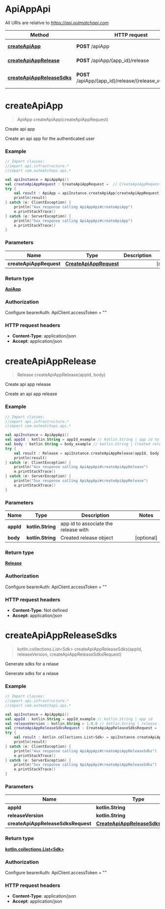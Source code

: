 # ApiAppApi

All URIs are relative to *https://api.outmatchapi.com*

Method | HTTP request | Description
------------- | ------------- | -------------
[**createApiApp**](ApiAppApi.md#createApiApp) | **POST** /apiApp | Create api app
[**createApiAppRelease**](ApiAppApi.md#createApiAppRelease) | **POST** /apiApp/{app_id}/release | Create api app release
[**createApiAppReleaseSdks**](ApiAppApi.md#createApiAppReleaseSdks) | **POST** /apiApp/{app_id}/release/{release_version}/sdk | Generate sdks for a relase


<a name="createApiApp"></a>
# **createApiApp**
> ApiApp createApiApp(createApiAppRequest)

Create api app

Create an api app for the authenticated user

### Example
```kotlin
// Import classes:
//import api.infrastructure.*
//import com.outmatchapi.api.*

val apiInstance = ApiAppApi()
val createApiAppRequest : CreateApiAppRequest =  // CreateApiAppRequest | 
try {
    val result : ApiApp = apiInstance.createApiApp(createApiAppRequest)
    println(result)
} catch (e: ClientException) {
    println("4xx response calling ApiAppApi#createApiApp")
    e.printStackTrace()
} catch (e: ServerException) {
    println("5xx response calling ApiAppApi#createApiApp")
    e.printStackTrace()
}
```

### Parameters

Name | Type | Description  | Notes
------------- | ------------- | ------------- | -------------
 **createApiAppRequest** | [**CreateApiAppRequest**](CreateApiAppRequest.md)|  | [optional]

### Return type

[**ApiApp**](ApiApp.md)

### Authorization


Configure bearerAuth:
    ApiClient.accessToken = ""

### HTTP request headers

 - **Content-Type**: application/json
 - **Accept**: application/json

<a name="createApiAppRelease"></a>
# **createApiAppRelease**
> Release createApiAppRelease(appId, body)

Create api app release

Create an api app release

### Example
```kotlin
// Import classes:
//import api.infrastructure.*
//import com.outmatchapi.api.*

val apiInstance = ApiAppApi()
val appId : kotlin.String = appId_example // kotlin.String | app id to associate the release with
val body : kotlin.String = body_example // kotlin.String | Created release object
try {
    val result : Release = apiInstance.createApiAppRelease(appId, body)
    println(result)
} catch (e: ClientException) {
    println("4xx response calling ApiAppApi#createApiAppRelease")
    e.printStackTrace()
} catch (e: ServerException) {
    println("5xx response calling ApiAppApi#createApiAppRelease")
    e.printStackTrace()
}
```

### Parameters

Name | Type | Description  | Notes
------------- | ------------- | ------------- | -------------
 **appId** | **kotlin.String**| app id to associate the release with |
 **body** | **kotlin.String**| Created release object | [optional]

### Return type

[**Release**](Release.md)

### Authorization


Configure bearerAuth:
    ApiClient.accessToken = ""

### HTTP request headers

 - **Content-Type**: Not defined
 - **Accept**: application/json

<a name="createApiAppReleaseSdks"></a>
# **createApiAppReleaseSdks**
> kotlin.collections.List&lt;Sdk&gt; createApiAppReleaseSdks(appId, releaseVersion, createApiAppReleaseSdksRequest)

Generate sdks for a relase

Generate sdks for a relase

### Example
```kotlin
// Import classes:
//import api.infrastructure.*
//import com.outmatchapi.api.*

val apiInstance = ApiAppApi()
val appId : kotlin.String = appId_example // kotlin.String | app id
val releaseVersion : kotlin.String = 1.0.0 // kotlin.String | release id
val createApiAppReleaseSdksRequest : CreateApiAppReleaseSdksRequest =  // CreateApiAppReleaseSdksRequest | 
try {
    val result : kotlin.collections.List<Sdk> = apiInstance.createApiAppReleaseSdks(appId, releaseVersion, createApiAppReleaseSdksRequest)
    println(result)
} catch (e: ClientException) {
    println("4xx response calling ApiAppApi#createApiAppReleaseSdks")
    e.printStackTrace()
} catch (e: ServerException) {
    println("5xx response calling ApiAppApi#createApiAppReleaseSdks")
    e.printStackTrace()
}
```

### Parameters

Name | Type | Description  | Notes
------------- | ------------- | ------------- | -------------
 **appId** | **kotlin.String**| app id |
 **releaseVersion** | **kotlin.String**| release id |
 **createApiAppReleaseSdksRequest** | [**CreateApiAppReleaseSdksRequest**](CreateApiAppReleaseSdksRequest.md)|  | [optional]

### Return type

[**kotlin.collections.List&lt;Sdk&gt;**](Sdk.md)

### Authorization


Configure bearerAuth:
    ApiClient.accessToken = ""

### HTTP request headers

 - **Content-Type**: application/json
 - **Accept**: application/json

